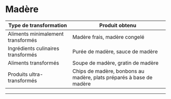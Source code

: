 # Madère

| **Type de transformation**         | **Produit obtenu**                                                  |
| ---------------------------------- | ------------------------------------------------------------------- |
| Aliments minimalement transformés  | Madère frais, madère congelé                                        |
| Ingrédients culinaires transformés | Purée de madère, sauce de madère                                    |
| Aliments transformés               | Soupe de madère, gratin de madère                                   |
| Produits ultra-transformés         | Chips de madère, bonbons au madère, plats préparés à base de madère |

---
